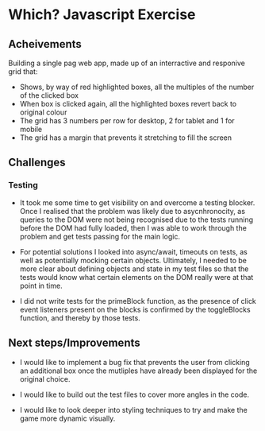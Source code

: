 # Which? Javascript Exercise


## Acheivements

Building a single pag web app, made up of an interractive and responive grid that:

* Shows, by way of red highlighted boxes, all the multiples of the number of the clicked box
* When box is clicked again, all the highlighted boxes revert back to original colour
* The grid has 3 numbers per row for desktop, 2 for tablet and 1 for mobile
* The grid has a margin that prevents it stretching to fill the screen 

## Challenges

### Testing 
* It took me some time to get visibility on and overcome a testing blocker. Once I realised that the problem was likely due to asycnhronocity, as queries to the DOM were not being recognised due to the tests running before the DOM had fully loaded, then I was able to work through the problem and get tests passing for the main logic.

* For potential solutions I looked into async/await, timeouts on tests, as well as potentially mocking certain objects. Ultimately, I needed to be more clear about defining objects and state in my test files so that the tests would know what certain elements on the DOM really were at that point in time.

* I did not write tests for the primeBlock function, as the presence of click event listeners present on the blocks is confirmed by the toggleBlocks function, and thereby by those tests.

## Next steps/Improvements

* I would like to implement a bug fix that prevents the user from clicking an additional box once the mutliples have already been displayed for the original choice. 

* I would like to build out the test files to cover more angles in the code.

* I would like to look deeper into styling techniques to try and make the game more dynamic visually.

